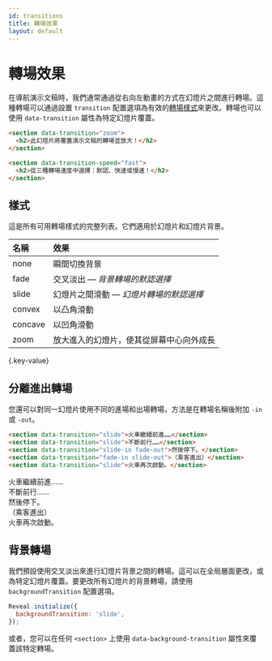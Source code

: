 ```yaml
---
id: transitions
title: 轉場效果
layout: default
---
```


# 轉場效果

在導航演示文稿時，我們通常通過從右向左動畫的方式在幻燈片之間進行轉場。這種轉場可以通過設置 `transition` 配置選項為有效的[轉場樣式](#styles)來更改。轉場也可以使用 `data-transition` 屬性為特定幻燈片覆蓋。

```html
<section data-transition="zoom">
  <h2>此幻燈片將覆蓋演示文稿的轉場並放大！</h2>
</section>

<section data-transition-speed="fast">
  <h2>從三種轉場速度中選擇：默認、快速或慢速！</h2>
</section>
```

## 樣式

這是所有可用轉場樣式的完整列表。它們適用於幻燈片和幻燈片背景。

| 名稱    | 效果                                     |
| :------ | :--------------------------------------- |
| none    | 瞬間切換背景                             |
| fade    | 交叉淡出 — _背景轉場的默認選擇_          |
| slide   | 幻燈片之間滑動 — _幻燈片轉場的默認選擇_  |
| convex  | 以凸角滑動                               |
| concave | 以凹角滑動                               |
| zoom    | 放大進入的幻燈片，使其從屏幕中心向外成長 |

{.key-value}

## 分離進出轉場

您還可以對同一幻燈片使用不同的進場和出場轉場，方法是在轉場名稱後附加 `-in` 或 `-out`。

```html
<section data-transition="slide">火車繼續前進……</section>
<section data-transition="slide">不斷前行……</section>
<section data-transition="slide-in fade-out">然後停下。</section>
<section data-transition="fade-in slide-out">（乘客進出）</section>
<section data-transition="slide">火車再次啟動。</section>
```

<div class="reveal reveal-example">
  <div class="slides">
    <section data-transition="slide">
        火車繼續前進……
    </section>
    <section data-transition="slide">
        不斷前行……
    </section>
    <section data-transition="slide-in fade-out">
        然後停下。
    </section>
    <section data-transition="fade-in slide-out">
        （乘客進出）
    </section>
    <section data-transition="slide">
        火車再次啟動。
    </section>
  </div>
</div>

## 背景轉場

我們預設使用交叉淡出來進行幻燈片背景之間的轉場。這可以在全局層面更改，或為特定幻燈片覆蓋。要更改所有幻燈片的背景轉場，請使用 `backgroundTransition` 配置選項。

```js
Reveal.initialize({
  backgroundTransition: 'slide',
});
```

或者，您可以在任何 `<section>` 上使用 `data-background-transition` 屬性來覆蓋該特定轉場。
